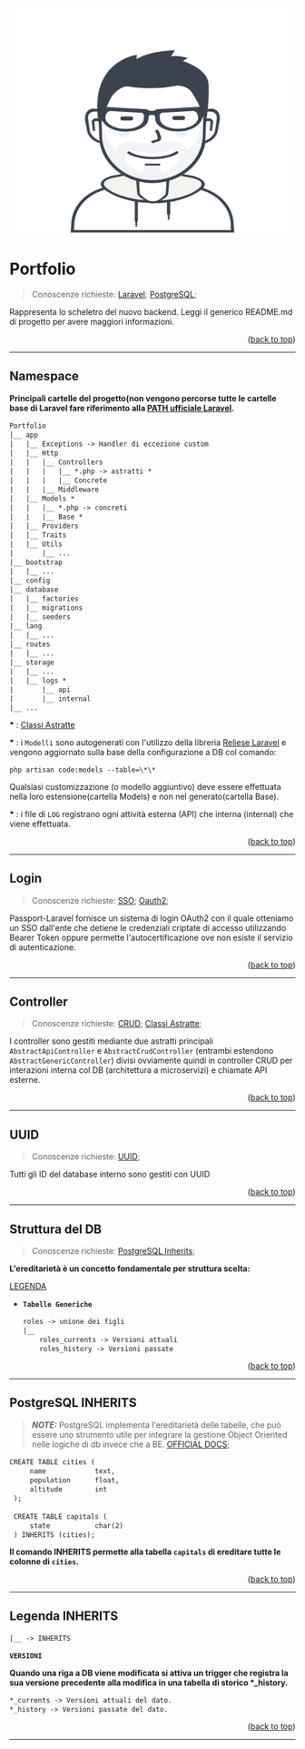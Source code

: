 <a id="readme-top"></a>

<!-- PROJECT LOGO -->
<br />
<div align="center">
    <a href="https://github.com/matte97p/Portfolio">
        <img src="storage/app/public/matte97.p.svg" alt="Logo" width="500" height="400">
    </a>
</div>

# Portfolio

> Conoscenze richieste:
> [Laravel](http://laravel.com/docs);
> [PostgreSQL](https://www.postgresql.org/docs/);

Rappresenta lo scheletro del nuovo backend. Leggi il generico README.md di progetto per avere maggiori informazioni.

<p align="right">(<a href="#readme-top">back to top</a>)</p>

---

## Namespace

**Principali cartelle del progetto(non vengono percorse tutte le cartelle base di Laravel fare riferimento alla [PATH ufficiale Laravel](https://laravel.com/docs/10.x/structure).**

    Portfolio
    |__ app
    |   |__ Exceptions -> Handler di eccezione custom
    |   |__ Http
    |   |   |__ Controllers
    |   |   |   |__ *.php -> astratti *
    |   |   |   |__ Concrete
    |   |   |__ Middleware
    |   |__ Models *
    |   |   |__ *.php -> concreti
    |   |   |__ Base *
    |   |__ Providers
    |   |__ Traits
    |   |__ Utils
    |       |__ ...
    |__ bootstrap
    |   |__ ...
    |__ config
    |__ database
    |   |__ factories
    |   |__ migrations
    |   |__ seeders
    |__ lang
    |   |__ ...
    |__ routes
    |   |__ ...
    |__ storage
    |   |__ ...
    |   |__ logs *
    |       |__ api
    |       |__ internal
    |__ ...

**\*** : [Classi Astratte](https://www.php.net/manual/en/language.oop5.abstract.php)

**\*** : i `Modelli` sono autogenerati con l'utilizzo della libreria [Reliese Laravel](https://github.com/reliese/laravel) e vengono aggiornato sulla base della configurazione a DB col comando:

```
php artisan code:models --table=\*\*
```

Qualsiasi customizzazione (o modello aggiuntivo) deve essere effettuata nella loro estensione(cartella Models) e non nel generato(cartella Base).

**\*** : i file di `LOG` registrano ogni attività esterna (API) che interna (internal) che viene effettuata.

<p align="right">(<a href="#readme-top">back to top</a>)</p>

---

## Login

> Conoscenze richieste:
> [SSO](https://it.wikipedia.org/wiki/Single_sign-on);
> [Oauth2](https://oauth.net/2/);

Passport-Laravel fornisce un sistema di login OAuth2 con il quale otteniamo un SSO dall'ente che detiene le credenziali criptate di accesso utilizzando Bearer Token oppure permette
l'autocertificazione ove non esiste il servizio di autenticazione.

<p align="right">(<a href="#readme-top">back to top</a>)</p>

---

## Controller

> Conoscenze richieste:
> [CRUD](https://it.wikipedia.org/wiki/CRUD);
> [Classi Astratte](https://www.php.net/manual/en/language.oop5.abstract.php);

I controller sono gestiti mediante due astratti principali `AbstractApiController` e `AbstractCrudController` (entrambi estendono `AbstractGenericController`) divisi ovviamente quindi
in controller CRUD per interazioni interna col DB (architettura a microservizi) e chiamate API esterne.

<p align="right">(<a href="#readme-top">back to top</a>)</p>

---

## UUID

> Conoscenze richieste:
> [UUID](https://it.wikipedia.org/wiki/Universally_unique_identifier);

Tutti gli ID del database interno sono gestiti con UUID

<p align="right">(<a href="#readme-top">back to top</a>)</p>

---

## Struttura del DB

> Conoscenze richieste:
> [PostgreSQL Inherits](#postgresql-inherits);

**L'ereditarietà è un concetto fondamentale per struttura scelta:**

[LEGENDA](#legenda-inherits)

-   **`Tabelle Generiche`**

    ```
    roles -> unione dei figli
    |__
        roles_currents -> Versioni attuali
        roles_history -> Versioni passate
    ```

<p align="right">(<a href="#readme-top">back to top</a>)</p>

---

## PostgreSQL INHERITS

> **_NOTE:_** PostgreSQL implementa l'ereditarietà delle tabelle, che può essere uno strumento utile per integrare la gestione Object Oriented nelle logiche di db invece che a BE.
> [OFFICIAL DOCS](https://www.postgresql.org/docs/9.1/ddl-inherit.html);

```
CREATE TABLE cities (
     name            text,
     population      float,
     altitude        int
 );

 CREATE TABLE capitals (
     state           char(2)
 ) INHERITS (cities);
```

**Il comando INHERITS permette alla tabella `capitals` di ereditare tutte le colonne di `cities`.**

<p align="right">(<a href="#readme-top">back to top</a>)</p>

---

## Legenda INHERITS

```
|__ -> INHERITS
```

**`VERSIONI`**

**Quando una riga a DB viene modificata si attiva un trigger che registra la sua versione precedente alla modifica in una tabella di storico \*\_history.**

```
*_currents -> Versioni attuali del dato.
*_history -> Versioni passate del dato.
```

<p align="right">(<a href="#readme-top">back to top</a>)</p>

---
